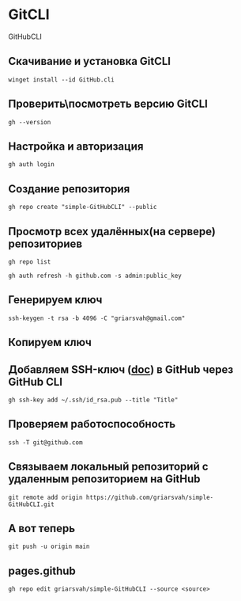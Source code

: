 # GitCLI
GitHubCLI

## Скачивание и установка GitCLI
```shell
winget install --id GitHub.cli
```

## Проверить\посмотреть версию GitCLI
```shell
gh --version
```

## Настройка и авторизация
```shell
gh auth login
```

## Создание репозитория
```shell
gh repo create "simple-GitHubCLI" --public
```

## Просмотр всех удалённых(на сервере) репозиториев
```shell
gh repo list
```

```shell
gh auth refresh -h github.com -s admin:public_key
```

## Генерируем ключ
```shell
ssh-keygen -t rsa -b 4096 -C "griarsvah@gmail.com"
```

## Копируем ключ

## Добавляем SSH-ключ ([doc](https://docs.github.com/ru/authentication/connecting-to-github-with-ssh/adding-a-new-ssh-key-to-your-github-account?tool=cli)) в GitHub через GitHub CLI
```shell
gh ssh-key add ~/.ssh/id_rsa.pub --title "Title"
```

## Проверяем работоспособность
```shell
ssh -T git@github.com
```

## Связываем локальный репозиторий с удаленным репозиторием на GitHub
```shell
git remote add origin https://github.com/griarsvah/simple-GitHubCLI.git
```

## А вот теперь
```shell
git push -u origin main
```

## pages.github
```shell
gh repo edit griarsvah/simple-GitHubCLI --source <source>
```
